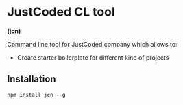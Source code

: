 # JustCoded CL tool
**(jcn)**  

Command line tool for JustCoded company which allows to:
- Create starter boilerplate for different kind of projects

## Installation
```
npm install jcn --g
```